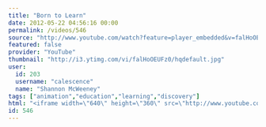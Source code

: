 ```yaml
---
title: "Born to Learn"
date: 2012-05-22 04:56:16 00:00
permalink: /videos/546
source: "http://www.youtube.com/watch?feature=player_embedded&v=falHoOEUFz0#!"
featured: false
provider: "YouTube"
thumbnail: "http://i3.ytimg.com/vi/falHoOEUFz0/hqdefault.jpg"
user:
  id: 203
  username: "calescence"
  name: "Shannon McWeeney"
tags: ["animation","education","learning","discovery"]
html: "<iframe width=\"640\" height=\"360\" src=\"http://www.youtube.com/embed/falHoOEUFz0?wmode=transparent&fs=1&feature=oembed\" frameborder=\"0\" allowfullscreen></iframe>"
id: 546
---
```


